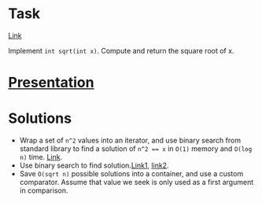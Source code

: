 # Task
[Link](https://leetcode.com/problems/sqrtx/description/)

Implement `int sqrt(int x)`.
Compute and return the square root of x.

# [Presentation](../../docs/02.sqrt.pdf)

# Solutions
* Wrap a set of `n^2` values into an iterator, and use binary search from standard library to find a solution of `n^2 == x` in `O(1)` memory and `O(log n)` time. [Link](banin.cpp).
* Use binary search to find solution.[Link1](barinova.cpp), [link2](gritsenko.cpp).
* Save `O(sqrt n)` possible solutions into a container, and use a custom comparator. Assume that value we seek is only used as a first argument in comparison.
